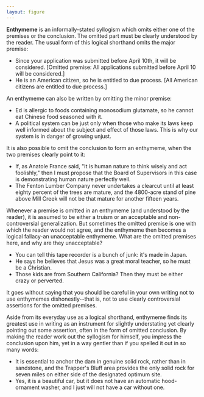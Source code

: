 ```yaml
---
layout: figure
---
```


**Enthymeme** is an informally-stated syllogism which omits either one of the premises or the conclusion. The omitted part must be clearly understood by the reader. The usual form of this logical shorthand omits the major premise:

 - Since your application was submitted before April 10th, it will be considered. [Omitted premise: All applications submitted before April 10 will be considered.]
 - He is an American citizen, so he is entitled to due process. [All American citizens are entitled to due process.]
 
An enthymeme can also be written by omitting the minor premise:

 - Ed is allergic to foods containing monosodium glutamate, so he cannot eat Chinese food seasoned with it.
 - A political system can be just only when those who make its laws keep well informed about the subject and effect of those laws. This is why our system is in danger of growing unjust.
 
It is also possible to omit the conclusion to form an enthymeme, when the two premises clearly point to it:

 - If, as Anatole France said, "It is human nature to think wisely and act foolishly," then I must propose that the Board of Supervisors in this case is demonstrating human nature perfectly well.
 - The Fenton Lumber Company never undertakes a clearcut until at least eighty percent of the trees are mature, and the 4800-acre stand of pine above Mill Creek will not be that mature for another fifteen years.
 
Whenever a premise is omitted in an enthymeme (and understood by the reader), it is assumed to be either a truism or an acceptable and non-controversial generalization. But sometimes the omitted premise is one with which the reader would not agree, and the enthymeme then becomes a logical fallacy-an unacceptable enthymeme. What are the omitted premises here, and why are they unacceptable?

 - You can tell this tape recorder is a bunch of junk: it's made in Japan.
 - He says he believes that Jesus was a great moral teacher, so he must be a Christian.
 - Those kids are from Southern California? Then they must be either crazy or perverted.
 
It goes without saying that you should be careful in your own writing not to use enthymemes dishonestly--that is, not to use clearly controversial assertions for the omitted premises.

Aside from its everyday use as a logical shorthand, enthymeme finds its greatest use in writing as an instrument for slightly understating yet clearly pointing out some assertion, often in the form of omitted conclusion. By making the reader work out the syllogism for himself, you impress the conclusion upon him, yet in a way gentler than if you spelled it out in so many words:

 - It is essential to anchor the dam in genuine solid rock, rather than in sandstone, and the Trapper's Bluff area provides the only solid rock for seven miles on either side of the designated optimum site.
 - Yes, it is a beautiful car, but it does not have an automatic hood-ornament washer, and I just will not have a car without one.